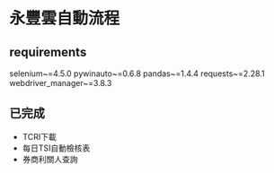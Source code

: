 # 永豐雲自動流程

## requirements
selenium~=4.5.0
pywinauto~=0.6.8
pandas~=1.4.4
requests~=2.28.1
webdriver_manager~=3.8.3

## 已完成
- TCRI下載
- 每日TSI自動檢核表
- 券商利關人查詢
